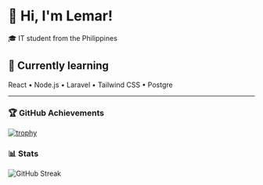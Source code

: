 # 👋 Hi, I'm Lemar!

🎓 IT student from the Philippines  

## 🌱 Currently learning
React • Node.js • Laravel • Tailwind CSS • Postgre

---

### 🏆 GitHub Achievements
[![trophy](https://github-profile-trophy.vercel.app/?username=xdlemar&theme=onedark)](https://github.com/ryo-ma/github-profile-trophy)

### 📊 Stats
![GitHub Streak](https://streak-stats.demolab.com?user=xdlemar&hide_border=true)

